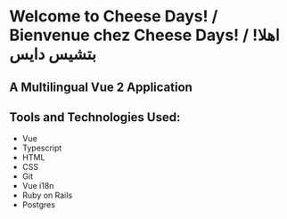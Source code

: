 # Welcome to Cheese Days! / Bienvenue chez Cheese Days! / !اهلا بتشيس دايس

## A Multilingual Vue 2 Application

## Tools and Technologies Used:
- Vue
- Typescript
- HTML
- CSS
- Git
- Vue i18n
- Ruby on Rails
- Postgres

